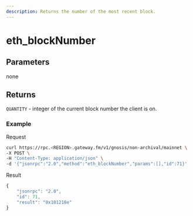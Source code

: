 ```yaml
---
description: Returns the number of the most recent block.
---
```


# eth\_blockNumber

## Parameters

none

## Returns

`QUANTITY` - integer of the current block number the client is on.

### **Example**

Request

```bash
curl https://rpc.<REGION>.gateway.fm/v1/gnosis/non-archival/mainnet \
-X POST \
-H "Content-Type: application/json" \
-d '{"jsonrpc":"2.0","method":"eth_blockNumber","params":[],"id":71}'
```

Result

```javascript
{
    "jsonrpc": "2.0",
    "id": 71,
    "result": "0x101218e"
}
```
